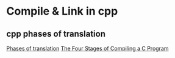 # Compile & Link in cpp

## cpp phases of translation

[Phases of translation](https://en.cppreference.com/w/cpp/language/translation_phases)
[The Four Stages of Compiling a C Program](https://en.cppreference.com/w/cpp/language/translation_phases)

